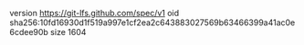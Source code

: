 version https://git-lfs.github.com/spec/v1
oid sha256:10fd16930d1f519a997e1cf2ea2c643883027569b63466399a41ac0e6cdee90b
size 1604
